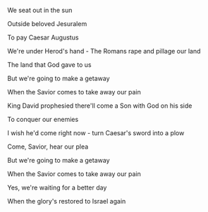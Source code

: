 We seat out in the sun

Outside beloved Jesuralem

To pay Caesar Augustus

We're under Herod's hand - The Romans rape and pillage our land

The land that God gave to us

But we're going to make a getaway

When the Savior comes to take away our pain

King David prophesied there'll come a Son with God on his side 

To conquer our enemies

I wish he'd come right now - turn Caesar's sword into a plow

Come, Savior, hear our plea

But we're going to make a getaway

When the Savior comes to take away our pain

Yes, we're waiting for a better day

When the glory's restored to Israel again
